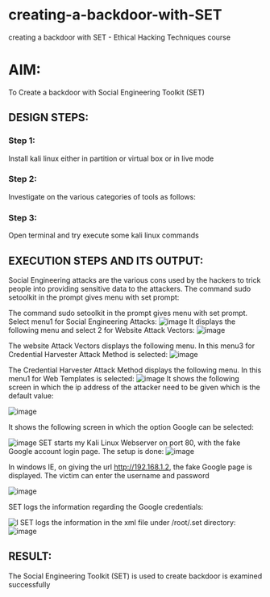 # creating-a-backdoor-with-SET
creating a backdoor with SET - Ethical Hacking Techniques course

# AIM:
To Create a backdoor with Social Engineering Toolkit (SET)

## DESIGN STEPS:

### Step 1:

Install kali linux either in partition or virtual box or in live mode


### Step 2:

Investigate on the various categories of tools as follows:

### Step 3:

Open terminal and try execute some kali linux commands

## EXECUTION STEPS AND ITS OUTPUT:
Social Engineering attacks are the various cons used by the hackers to trick people into providing sensitive data to 
the attackers. 
The command sudo setoolkit in the prompt gives menu with set prompt:

The command sudo setoolkit in the prompt gives menu with set prompt. Select menu1 for Social Engineering Attacks:
![image](https://github.com/vishnudorigundla/creating-a-backdoor-with-SET/assets/94175324/06baec76-9600-4492-96ab-96da09722b0f)
It displays the following menu and select 2 for Website Attack Vectors:
![image](https://github.com/vishnudorigundla/creating-a-backdoor-with-SET/assets/94175324/85305ad3-927a-4b8c-9d3c-96846958a8bc)

The website Attack Vectors displays the following menu. In this menu3 for Credential Harvester Attack Method is selected:
![image](https://github.com/vishnudorigundla/creating-a-backdoor-with-SET/assets/94175324/911f4a04-ee4b-4fe8-a82c-087360f41241)

The Credential Harvester Attack Method displays the following menu. In this menu1 for Web Templates is selected:
![image](https://github.com/vishnudorigundla/creating-a-backdoor-with-SET/assets/94175324/2e686e9b-660b-4519-9d7f-9988e863bf1c)
It shows the following screen in which the ip address of the attacker need to be given which is the default value:

![image](https://github.com/vishnudorigundla/creating-a-backdoor-with-SET/assets/94175324/2ff1c2df-1917-4a35-99cc-324ae8fa3c5c)

It shows the following screen in which the option Google can be selected:

![image](https://github.com/vishnudorigundla/creating-a-backdoor-with-SET/assets/94175324/32c2796f-dcb3-43ff-b4b2-e30af7df3aaf)
SET starts my Kali Linux Webserver on port 80, with the fake Google account login page. The setup is done:
![image](https://github.com/vishnudorigundla/creating-a-backdoor-with-SET/assets/94175324/66af187f-5b81-4936-aa39-3ef43cd4b2a4)


In windows IE, on giving the url http://192.168.1.2, the fake Google page is displayed. The victim can enter the username and password

![image](https://github.com/AasrithSairam/creating-a-backdoor-with-SET/assets/139331438/48684515-2f0f-4bf6-b446-d21d0e1b799f)


SET logs the information regarding the Google credentials:

![l](https://github.com/praveenst13/creating-a-backdoor-with-SET/assets/118787793/569bac5b-8b6b-4f99-b679-bdf6e3878475)
SET logs the information in the xml file under /root/.set directory:
![image](https://github.com/vishnudorigundla/creating-a-backdoor-with-SET/assets/94175324/bd3d89c1-6d9b-46e1-baf8-219a7cf61f09)







## RESULT:
The Social Engineering Toolkit (SET) is used to create backdoor is  examined successfully
